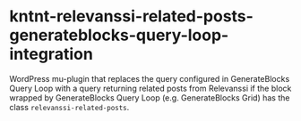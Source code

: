 # kntnt-relevanssi-related-posts-generateblocks-query-loop-integration
WordPress mu-plugin that replaces the query configured in GenerateBlocks Query Loop with a query returning related posts from Relevanssi if the block wrapped by GenerateBlocks Query Loop (e.g. GenerateBlocks Grid) has the class `relevanssi-related-posts`.
